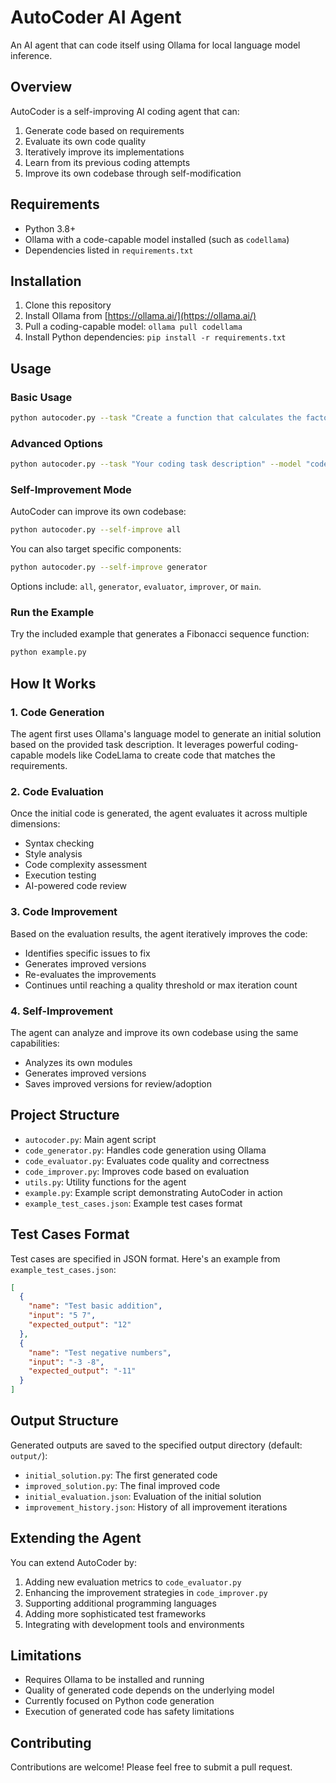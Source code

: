 # AutoCoder AI Agent

An AI agent that can code itself using Ollama for local language model inference.

## Overview

AutoCoder is a self-improving AI coding agent that can:
1. Generate code based on requirements
2. Evaluate its own code quality
3. Iteratively improve its implementations
4. Learn from its previous coding attempts
5. Improve its own codebase through self-modification

## Requirements

- Python 3.8+
- Ollama with a code-capable model installed (such as `codellama`)
- Dependencies listed in `requirements.txt`

## Installation

1. Clone this repository
2. Install Ollama from [https://ollama.ai/](https://ollama.ai/)
3. Pull a coding-capable model: `ollama pull codellama`
4. Install Python dependencies: `pip install -r requirements.txt`

## Usage

### Basic Usage

```bash
python autocoder.py --task "Create a function that calculates the factorial of a number"
```

### Advanced Options

```bash
python autocoder.py --task "Your coding task description" --model "codellama" --temperature 0.2 --max-iterations 3 --output-dir "output" --test-file "your_test_cases.json"
```

### Self-Improvement Mode

AutoCoder can improve its own codebase:

```bash
python autocoder.py --self-improve all
```

You can also target specific components:

```bash
python autocoder.py --self-improve generator
```

Options include: `all`, `generator`, `evaluator`, `improver`, or `main`.

### Run the Example

Try the included example that generates a Fibonacci sequence function:

```bash
python example.py
```

## How It Works

### 1. Code Generation

The agent first uses Ollama's language model to generate an initial solution based on the provided task description. It leverages powerful coding-capable models like CodeLlama to create code that matches the requirements.

### 2. Code Evaluation

Once the initial code is generated, the agent evaluates it across multiple dimensions:
- Syntax checking
- Style analysis
- Code complexity assessment 
- Execution testing
- AI-powered code review

### 3. Code Improvement

Based on the evaluation results, the agent iteratively improves the code:
- Identifies specific issues to fix
- Generates improved versions
- Re-evaluates the improvements
- Continues until reaching a quality threshold or max iteration count

### 4. Self-Improvement

The agent can analyze and improve its own codebase using the same capabilities:
- Analyzes its own modules
- Generates improved versions
- Saves improved versions for review/adoption

## Project Structure

- `autocoder.py`: Main agent script
- `code_generator.py`: Handles code generation using Ollama
- `code_evaluator.py`: Evaluates code quality and correctness
- `code_improver.py`: Improves code based on evaluation
- `utils.py`: Utility functions for the agent
- `example.py`: Example script demonstrating AutoCoder in action
- `example_test_cases.json`: Example test cases format

## Test Cases Format

Test cases are specified in JSON format. Here's an example from `example_test_cases.json`:

```json
[
  {
    "name": "Test basic addition",
    "input": "5 7",
    "expected_output": "12"
  },
  {
    "name": "Test negative numbers",
    "input": "-3 -8",
    "expected_output": "-11"
  }
]
```

## Output Structure

Generated outputs are saved to the specified output directory (default: `output/`):
- `initial_solution.py`: The first generated code
- `improved_solution.py`: The final improved code
- `initial_evaluation.json`: Evaluation of the initial solution
- `improvement_history.json`: History of all improvement iterations

## Extending the Agent

You can extend AutoCoder by:
1. Adding new evaluation metrics to `code_evaluator.py`
2. Enhancing the improvement strategies in `code_improver.py`
3. Supporting additional programming languages
4. Adding more sophisticated test frameworks
5. Integrating with development tools and environments

## Limitations

- Requires Ollama to be installed and running
- Quality of generated code depends on the underlying model
- Currently focused on Python code generation
- Execution of generated code has safety limitations

## Contributing

Contributions are welcome! Please feel free to submit a pull request. 